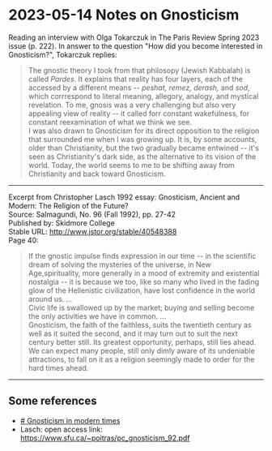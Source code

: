 # 2023-05-14 Notes on Gnosticism

Reading an interview with Olga Tokarczuk in The Paris Review Spring 2023 issue (p. 222). In answer to the question "How did you become interested in Gnosticism?", Tokarczuk replies:  

> The gnostic theory I took from that philosopy (Jewish Kabbalah) is called *Pardes*. It explains that reality has four layers, each of the accessed by a different means -- *peshat, remez, derash,* and *sod*, which corrrespond to literal meaning, allegory, analogy, and mystical revelation. To me, gnosis was a very challenging but also very appealing view of reality -- it called forr constant wakefulness, for constant reexamination of what we think we see.  
> I was also drawn to Gnosticism for its direct opposition to the religion that surrounded me when I was growing up. It is, by some accounts, older than Christianity, but the two gradually became entwined -- it's seen as Christianity's dark side, as the alternative to its vision of the world. Today, the world seems to me to be shifting away from Christianity and back toward Gnosticism.

-----
Excerpt from Christopher Lasch 1992 essay: Gnosticism, Ancient and Modern: The Religion of the Future?  
Source: Salmagundi, No. 96 (Fall 1992), pp. 27-42  
Published by: Skidmore College  
Stable URL: http://www.jstor.org/stable/40548388  
Page 40:  
>If the gnostic impulse finds expression in our time -- in the scientific dream of solving the mysteries of the universe, in New Age,spirituality, more generally in a mood of extremity and existential nostalgia -- it is because we too, like so many who lived in the fading glow of the Hellenistic civilization, have lost confidence in the world around us. ...  
> Civic life is swallowed up by the market; buying and selling become the only activities we have in common.  ...  
> Gnosticism, the faith of the faithless, suits the twentieth century as well as it suited the second, and it may turn out to suit the next century better still. Its greatest opportunity, perhaps, still lies ahead. We can expect many people, still only dimly aware of its undeniable attractions, to fall on it as a religion seemingly made to order for the hard times ahead.  

-----
## Some references
- [# Gnosticism in modern times](https://en.wikipedia.org/wiki/Gnosticism_in_modern_times)  
- Lasch: open access link: <https://www.sfu.ca/~poitras/pc_gnosticism_92.pdf>